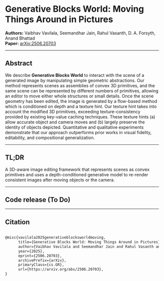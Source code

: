 # Generative Blocks World: Moving Things Around in Pictures

**Authors:** Vaibhav Vavilala, Seemandhar Jain, Rahul Vasanth, D. A. Forsyth, Anand Bhattad  
**Paper:** [arXiv:2506.20703](https://arxiv.org/abs/2506.20703)

---

## Abstract

We describe **Generative Blocks World** to interact with the scene of a generated image by manipulating simple geometric abstractions. Our method represents scenes as assemblies of convex 3D primitives, and the same scene can be represented by different numbers of primitives, allowing an editor to move either whole structures or small details. Once the scene geometry has been edited, the image is generated by a flow-based method which is conditioned on depth and a texture hint. Our texture hint takes into account the modified 3D primitives, exceeding texture-consistency provided by existing key-value caching techniques. These texture hints (a) allow accurate object and camera moves and (b) largely preserve the identity of objects depicted. Quantitative and qualitative experiments demonstrate that our approach outperforms prior works in visual fidelity, editability, and compositional generalization.

---

## TL;DR

A 3D-aware image editing framework that represents scenes as convex primitives and uses a depth-conditioned generative model to re-render consistent images after moving objects or the camera.


---

## Code release (To Do)


---

## Citation

```markdown

@misc{vavilala2025generativeblocksworldmoving,
      title={Generative Blocks World: Moving Things Around in Pictures}, 
      author={Vaibhav Vavilala and Seemandhar Jain and Rahul Vasanth and D. A. Forsyth and Anand Bhattad},
      year={2025},
      eprint={2506.20703},
      archivePrefix={arXiv},
      primaryClass={cs.GR},
      url={https://arxiv.org/abs/2506.20703}, 
}

```




